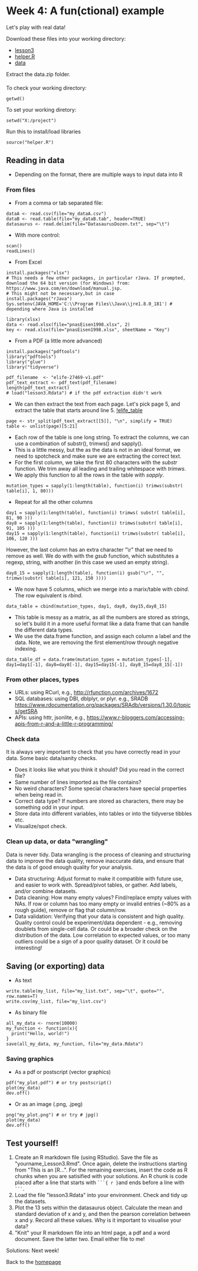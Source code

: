 # Week 4: A fun(ctional) example
Let's play with real data!

Download these files into your working directory: 
- [lesson3](../data/lesson3.Rdata) 
- [helper.R](../data/helper.R)
- [data](../data/my_data.zip)

Extract the data.zip folder.

####  
To check your working directory:
```
getwd()
```
To set your working diretory: 
```
setwd("X:/project")
```
Run this to install/load libraries
```
source("helper.R") 
```

## Reading in data
- Depending on the format, there are multiple ways to input data into R 
### From files
- From a comma or tab separated file:
```
dataA <- read.csv(file="my_dataA.csv")
dataB <- read.table(file="my_dataB.tab", header=TRUE)
datasaurus <- read.delim(file="DatasaurusDozen.txt", sep="\t")
```
- With more control:
  
```
scan()
readLines()
```
- From Excel 

```{r}
install.packages("xlsx") 
# This needs a few other packages, in particular rJava. If prompted, download the 64 bit version (for Windows) from: https://www.java.com/en/download/manual.jsp. 
# This might not be necessary,but in case
install.packages("rJava") 
Sys.setenv(JAVA_HOME='C:\\Program Files\\Java\\jre1.8.0_181') # depending where Java is installed 

library(xlsx) 
data <- read.xlsx(file="pnasEisen1998.xlsx", 2)
key <- read.xlsx(file="pnasEisen1998.xlsx", sheetName = "Key")
```

- From a PDF (a little more advanced)

```{r}
install.packages("pdftools")
library("pdftools")
library("glue")
library("tidyverse")

pdf_filename  <- "elife-27469-v1.pdf"
pdf_text_extract <- pdf_text(pdf_filename)
length(pdf_text_extract)
# load("lesson3.Rdata") # if the pdf extraction didn't work
```


- We can then extract the text from each page. Let's pick page 5, and extract the table that starts around line 5.
[!elife_table](../imgs/elife_table.png)
```{r}
page <- str_split(pdf_text_extract[[5]], "\n", simplify = TRUE) 
table <- unlist(page)[5:21]
```
- Each row of the table is one long string. To extract the columns, we can use a combination of substr(), trimws() and sapply().
- This is a little messy, but the as the data is not in an ideal format, we need to spotcheck and make sure we are extracting the correct text.
- For the first column, we take the first 80 characters with the *substr* function. We trim away all leading and trailing whitespace with *trimws*.
- We apply this function to all the rows in the table with *sapply*. 
```
mutation_types = sapply(1:length(table), function(i) trimws(substr( table[i], 1, 80)))
```
- Repeat for all the other columns
```
day1 = sapply(1:length(table), function(i) trimws( substr( table[i], 81, 90 )))
day8 = sapply(1:length(table), function(i) trimws(substr( table[i], 91, 105 )))
day15 = sapply(1:length(table), function(i) trimws(substr( table[i], 106, 120 )))
```
However, the last column has an extra character "\r" that we need to remove as well. We do with with the *gsub* function, which substitutes a regexp, string, with another (in this case we used an empty string).   
```
day8_15 = sapply(1:length(table), function(i) gsub("\r", "", trimws(substr( table[i], 121, 150 ))))
```
- We now have 5 columns, which we merge into a marix/table with *cbind*. The row equivalent is *rbind*.  
```
data_table = cbind(mutation_types, day1, day8, day15,day8_15)
```
- This table is messy as a matrix, as all the numbers are stored as strings, so let's build it in a more useful format like a data frame that can handle the different data types.
- We use the data.frame function, and assign each column a label and the data. Note, we are removing the first element/row through negative indexing. 
```
data_table_df = data.frame(mutation_types = mutation_types[-1], day1=day1[-1], day8=day8[-1], day15=day15[-1], day8_15=day8_15[-1])
```


### From other places, types  
- URLs: using RCurl, e.g., http://rfunction.com/archives/1672 
- SQL databases: using DBI, dblplyr, or plyr. e.g., SRADB https://www.rdocumentation.org/packages/SRAdb/versions/1.30.0/topics/getSRA 
- APIs: using httr, jsonlite, e.g., https://www.r-bloggers.com/accessing-apis-from-r-and-a-little-r-programming/ 


### Check data
It is always very important to check that you have correctly read in your data. Some basic data/sanity checks. 
- Does it looks like what you think it should? Did you read in the correct file? 
- Same number of lines imported as the file contains? 
- No weird characters? Some special characters have special properties when being read in. 
- Correct data type? If numbers are stored as characters, there may be something odd in your input. 
- Store data into different variables, into tables or into the tidyverse tibbles etc.
- Visualize/spot check.  

### Clean up data, or data "wrangling"
Data is never tidy. Data wrangling is the process of cleaning and structuring data to improve the data quality, remove inaccurate data, and ensure that the data is of good enough quality for your analysis.
- Data structuring: Adjust format to make it compatible with future use, and easier to work with. Spread/pivot tables, or gather. Add labels, and/or combine datasets. 
- Data cleaning: How many empty values? Find/replace empty values with NAs. If row or column has too many empty or invalid entries (~80% as a rough guide), remove or flag that column/row.
- Data validation: Verifying that your data is consistent and high quality. Quality control could be experiment/data dependent - e.g., removing doublets from single-cell data. Or could be a broader check on the distribution of the data. Low correlation to expected values, or too many outliers could be a sign of a poor quality dataset. Or it could be interesting!  

 
## Saving (or exporting) data
- As text 
```
write.table(my_list, file="my_list.txt", sep="\t", quote="", row.names=T)
write.csv(my_list, file="my_list.csv")
```
- As binary file
```
all_my_data <- rnorm(10000) 
my_function <- function(x){ 
  print("Hello, world!") 
}
save(all_my_data, my_function, file="my_data.Rdata")
```
### Saving graphics 
- As a pdf or postscript (vector graphics) 
```
pdf("my_plot.pdf") # or try postscript()  
plot(my_data)
dev.off() 
```
- Or as an image (.png, .jpeg)
```
png("my_plot.png") # or try # jpg() 
plot(my_data)
dev.off() 
```


## Test yourself! 
1. Create an R markdown file (using RStudio). Save the file as "yourname_Lesson3.Rmd". Once again, delete the instructions starting from "This is an [R...". For the remaining exercises, insert the code as R chunks when you are satisified with your solutions. An R chunk is code placed  after a line that starts with ` ```{ r } `and ends before a line with ` ``` `.  
2. Load the file "lesson3.Rdata" into your environment. Check and tidy up the datasets.
3. Plot the 13 sets within the datasaurus object. Calculate the mean and standard deviation of x and y, and then the pearson correlation between x and y. Record all these values. Why is it important to visualise your data?   
4. "Knit" your R markdown file into an html page, a pdf and a word document. Save the latter two. Email either file to me! 
 
Solutions: Next week!

Back to the [homepage](../README.md)
